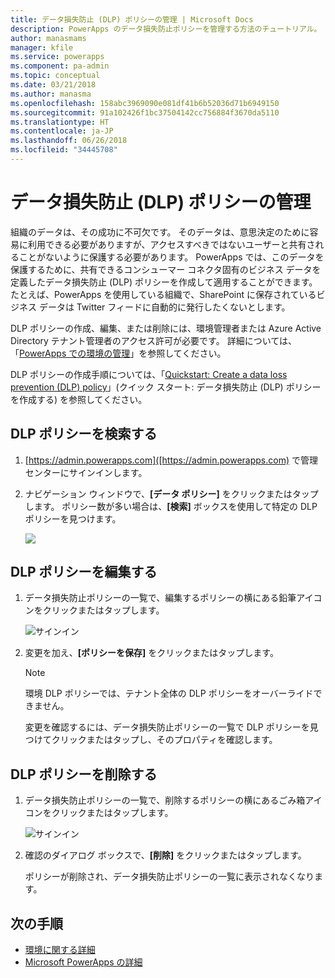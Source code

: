 ```yaml
---
title: データ損失防止 (DLP) ポリシーの管理 | Microsoft Docs
description: PowerApps のデータ損失防止ポリシーを管理する方法のチュートリアル。
author: manasmams
manager: kfile
ms.service: powerapps
ms.component: pa-admin
ms.topic: conceptual
ms.date: 03/21/2018
ms.author: manasma
ms.openlocfilehash: 158abc3969090e081df41b6b52036d71b6949150
ms.sourcegitcommit: 91a102426f1bc37504142cc756884f3670da5110
ms.translationtype: HT
ms.contentlocale: ja-JP
ms.lasthandoff: 06/26/2018
ms.locfileid: "34445708"
---
```

# <a name="manage-data-loss-prevention-dlp-policies"></a>データ損失防止 (DLP) ポリシーの管理
組織のデータは、その成功に不可欠です。 そのデータは、意思決定のために容易に利用できる必要がありますが、アクセスすべきではないユーザーと共有されることがないように保護する必要があります。 PowerApps では、このデータを保護するために、共有できるコンシューマー コネクタ固有のビジネス データを定義したデータ損失防止 (DLP) ポリシーを作成して適用することができます。 たとえば、PowerApps を使用している組織で、SharePoint に保存されているビジネス データは Twitter フィードに自動的に発行したくないとします。

DLP ポリシーの作成、編集、または削除には、環境管理者または Azure Active Directory テナント管理者のアクセス許可が必要です。 詳細については、「[PowerApps での環境の管理](environments-administration.md)」を参照してください。

DLP ポリシーの作成手順については、「[Quickstart: Create a data loss prevention (DLP) policy](create-dlp-policy.md)」(クイック スタート: データ損失防止 (DLP) ポリシーを作成する) を参照してください。

## <a name="find-a-dlp-policy"></a>DLP ポリシーを検索する
1. [https://admin.powerapps.com]([https://admin.powerapps.com) で管理センターにサインインします。
2. ナビゲーション ウィンドウで、**[データ ポリシー]** をクリックまたはタップします。 ポリシー数が多い場合は、**[検索]** ボックスを使用して特定の DLP ポリシーを見つけます。

    ![](./media/prevent-data-loss/data-policies.png)

## <a name="edit-a-dlp-policy"></a>DLP ポリシーを編集する
1. データ損失防止ポリシーの一覧で、編集するポリシーの横にある鉛筆アイコンをクリックまたはタップします。

    ![サインイン](./media/prevent-data-loss/3.png)
2. 変更を加え、**[ポリシーを保存]** をクリックまたはタップします。

    > [!NOTE]
    > 環境 DLP ポリシーでは、テナント全体の DLP ポリシーをオーバーライドできません。
    >
    >

    変更を確認するには、データ損失防止ポリシーの一覧で DLP ポリシーを見つけてクリックまたはタップし、そのプロパティを確認します。

## <a name="delete-a-dlp-policy"></a>DLP ポリシーを削除する
1. データ損失防止ポリシーの一覧で、削除するポリシーの横にあるごみ箱アイコンをクリックまたはタップします。

    ![サインイン](./media/prevent-data-loss/3-delete.png)
4. 確認のダイアログ ボックスで、**[削除]** をクリックまたはタップします。

    ポリシーが削除され、データ損失防止ポリシーの一覧に表示されなくなります。

## <a name="next-steps"></a>次の手順
* [環境に関する詳細](environments-administration.md)
* [Microsoft PowerApps の詳細](../maker/canvas-apps/getting-started.md)
